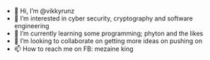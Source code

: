 - 👋 Hi, I’m @vikkyrunz
- 👀 I’m interested in cyber security, cryptography and software engineering
- 🌱 I’m currently learning some programming; phyton and the likes
- 💞️ I’m looking to collaborate on getting more ideas on pushing on
- 📫 How to reach me on FB: mezaine king

<!---
vikkyrunz/vikkyrunz is a ✨ special ✨ repository because its `README.md` (this file) appears on your GitHub profile.
You can click the Preview link to take a look at your changes.
--->
